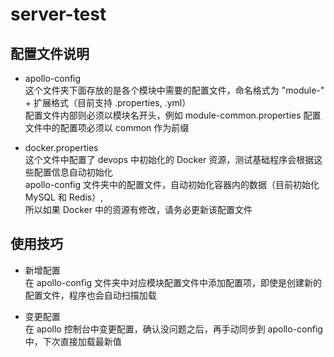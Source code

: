 # server-test

## 配置文件说明
* apollo-config  
这个文件夹下面存放的是各个模块中需要的配置文件，命名格式为 "module-" + 扩展格式（目前支持 .properties, .yml）  
配置文件内部则必须以模块名开头，例如 module-common.properties 配置文件中的配置项必须以 common 作为前缀

* docker.properties  
这个文件中配置了 devops 中初始化的 Docker 资源，测试基础程序会根据这些配置信息自动初始化   
apollo-config 文件夹中的配置文件，自动初始化容器内的数据（目前初始化 MySQL 和 Redis）,  
所以如果 Docker 中的资源有修改，请务必更新该配置文件

## 使用技巧
* 新增配置  
在 apollo-config 文件夹中对应模块配置文件中添加配置项，即使是创建新的配置文件，程序也会自动扫描加载

* 变更配置  
在 apollo 控制台中变更配置，确认没问题之后，再手动同步到 apollo-config 中，下次直接加载最新值

